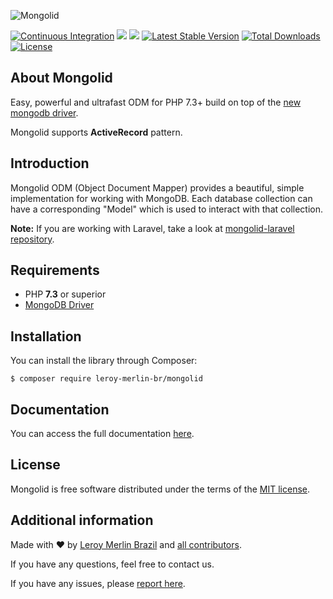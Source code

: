 ![Mongolid](https://user-images.githubusercontent.com/1991286/28967747-fe5c258a-78f2-11e7-91c7-8850ffb32004.png)

<p align="center">

[![Continuous Integration](https://github.com/leroy-merlin-br/mongolid/actions/workflows/continuous-integration.yml/badge.svg)](https://github.com/leroy-merlin-br/mongolid/actions/workflows/continuous-integration.yml)
<a href="https://www.codacy.com/gh/leroy-merlin-br/mongolid/dashboard?utm_source=github.com&amp;utm_medium=referral&amp;utm_content=leroy-merlin-br/mongolid&amp;utm_campaign=Badge_Grade"><img src="https://app.codacy.com/project/badge/Grade/bdda2d9ea3e94141946af9bad2da1a09"/></a>
<a href="https://www.codacy.com/gh/leroy-merlin-br/mongolid/dashboard?utm_source=github.com&amp;utm_medium=referral&amp;utm_content=leroy-merlin-br/mongolid&amp;utm_campaign=Badge_Coverage"><img src="https://app.codacy.com/project/badge/Coverage/bdda2d9ea3e94141946af9bad2da1a09"/></a>
<a href="https://packagist.org/packages/leroy-merlin-br/mongolid"><img src="https://poser.pugx.org/leroy-merlin-br/mongolid/v/stable" alt="Latest Stable Version"></a>
<a href="https://packagist.org/packages/leroy-merlin-br/mongolid"><img src="https://poser.pugx.org/leroy-merlin-br/mongolid/downloads" alt="Total Downloads"></a>
<a href="https://packagist.org/packages/leroy-merlin-br/mongolid"><img src="https://poser.pugx.org/leroy-merlin-br/mongolid/license" alt="License"></a>
</p>

## About Mongolid
Easy, powerful and ultrafast ODM for PHP 7.3+ build on top of the [new mongodb driver](https://docs.mongodb.org/ecosystem/drivers/php/).

Mongolid supports **ActiveRecord** pattern.

## Introduction
Mongolid ODM (Object Document Mapper) provides a beautiful, simple implementation for working with MongoDB. Each database collection can have a corresponding "Model" which is used to interact with that collection.

**Note:** If you are working with Laravel, take a look at [mongolid-laravel repository](https://github.com/leroy-merlin-br/mongolid-laravel).

## Requirements
- PHP **7.3** or superior
- [MongoDB Driver](http://php.net/manual/en/set.mongodb.php)

## Installation
You can install the library through Composer:

```
$ composer require leroy-merlin-br/mongolid
```

## Documentation
You can access the full documentation [here](http://leroy-merlin-br.github.io/mongolid).

## License
Mongolid is free software distributed under the terms of the [MIT license](LICENSE).

## Additional information
Made with ❤ by [Leroy Merlin Brazil](https://github.com/leroy-merlin-br) and [all contributors](https://github.com/leroy-merlin-br/mongolid/graphs/contributors).

If you have any questions, feel free to contact us.

If you have any issues, please [report here](https://github.com/leroy-merlin-br/mongolid/issues).
